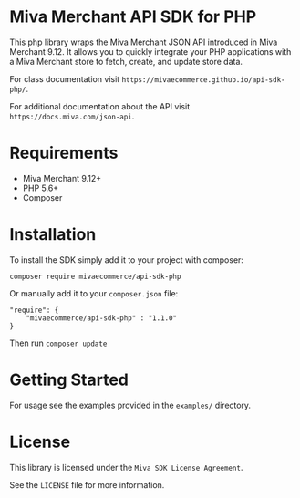 # Miva Merchant API SDK for PHP

This php library wraps the Miva Merchant JSON API introduced in 
Miva Merchant 9.12. It allows you to quickly integrate your PHP
applications with a Miva Merchant store to fetch, create, and update
store data.

For class documentation visit `https://mivaecommerce.github.io/api-sdk-php/`.

For additional documentation about the API visit `https://docs.miva.com/json-api`.

# Requirements

- Miva Merchant 9.12+
- PHP 5.6+
- Composer

# Installation

To install the SDK simply add it to your project with composer:

    composer require mivaecommerce/api-sdk-php

Or manually add it to your `composer.json` file:

    "require": {
        "mivaecommerce/api-sdk-php" : "1.1.0"
    }

Then run `composer update`

# Getting Started

For usage see the examples provided in the `examples/` directory. 

# License

This library is licensed under the `Miva SDK License Agreement`.

See the `LICENSE` file for more information.